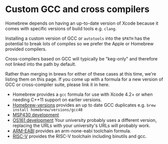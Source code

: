 # Custom GCC and cross compilers
Homebrew depends on having an up-to-date version of Xcode because it comes with specific versions of build tools e.g. `clang`.

Installing a custom version of GCC or `autotools` into the `$PATH` has the potential to break lots of compiles so we prefer the Apple or Homebrew provided compilers.

Cross-compilers based on GCC will typically be "keg-only" and therefore not linked into the path by default.

Rather than merging in brews for either of these cases at this time, we're listing them on this page. If you come up with a formula for a new version of GCC or cross-compiler suite, please link it in here.

* Homebrew provides a `gcc` formula for use with Xcode 4.2+ or when needing C++11 support on earlier versions.
* [Homebrew-versions](https://github.com/homebrew/homebrew-versions) provides an up to date GCC duplicates e.g. `brew install homebrew/versions/gcc48`
* [MSP430 development](https://github.com/Homebrew/homebrew/issues/issue/2336)
* [OS161 development](https://github.com/maxpow4h/homebrew-os161) Your university probably uses a different version, replacing the URLs with your university's URLs will probably work.
* [ARM-EABI](https://github.com/paxswill/homebrew-paxswill) provides an arm-none-eabi toolchain formula.
* [RISC-V](https://github.com/riscv/homebrew-riscv) provides the RISC-V toolchain including binutils and gcc.
